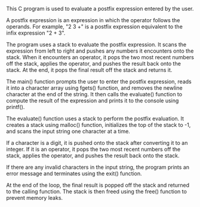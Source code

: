 This C program is used to evaluate a postfix expression entered by the user.

A postfix expression is an expression in which the operator follows the operands. For example, "2 3 +" is a postfix expression equivalent to the infix expression "2 + 3".

The program uses a stack to evaluate the postfix expression. It scans the expression from left to right and pushes any numbers it encounters onto the stack. When it encounters an operator, it pops the two most recent numbers off the stack, applies the operator, and pushes the result back onto the stack. At the end, it pops the final result off the stack and returns it.

The main() function prompts the user to enter the postfix expression, reads it into a character array using fgets() function, and removes the newline character at the end of the string. It then calls the evaluate() function to compute the result of the expression and prints it to the console using printf().

The evaluate() function uses a stack to perform the postfix evaluation. It creates a stack using malloc() function, initializes the top of the stack to -1, and scans the input string one character at a time.

If a character is a digit, it is pushed onto the stack after converting it to an integer. If it is an operator, it pops the two most recent numbers off the stack, applies the operator, and pushes the result back onto the stack.

If there are any invalid characters in the input string, the program prints an error message and terminates using the exit() function.

At the end of the loop, the final result is popped off the stack and returned to the calling function. The stack is then freed using the free() function to prevent memory leaks.